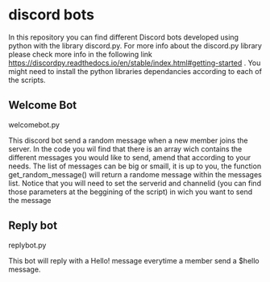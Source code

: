 # discord bots
In this repository you can find different Discord bots developed using python with the library discord.py. For more info about the discord.py library please check more info in the following link https://discordpy.readthedocs.io/en/stable/index.html#getting-started . You might need to install the python libraries dependancies according to each of the scripts.  

## Welcome Bot
welcomebot.py 

This discord bot send a random message when a new member joins the server. In the code you wil find that there is an array wich contains the different messages you would like to send, amend that according to your needs. The list of messages can be big or smaill, it is up to you, the function get_random_message() will return a randome message within the messages list. Notice that you will need to set the serverid and channelid (you can find those parameters at the beggining of the script) in wich you want to send the message

## Reply bot
replybot.py

This bot will reply with a Hello! message everytime a member send a $hello message. 
